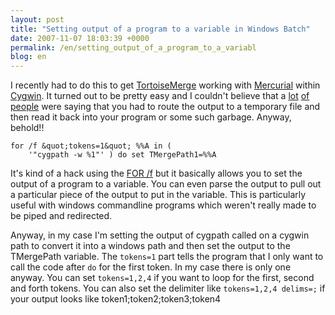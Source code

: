 ```yaml
---
layout: post
title: "Setting output of a program to a variable in Windows Batch"
date: 2007-11-07 18:03:39 +0000
permalink: /en/setting_output_of_a_program_to_a_variabl
blog: en
---
```


I recently had to do this to get [TortoiseMerge](http://tortoisesvn.tigris.org/TortoiseMerge.html) working with [Mercurial](http://www.selenic.com/mercurial/) within [Cygwin](http://www.cygwin.com/). It turned out to be pretty easy and I couldn't believe that a [lot](http://www.infionline.net/~wtnewton/batch/batchfaq.html#9) [of](http://www.student.northpark.edu/pemente/sed/bat_env.htm#sed) [people](http://www.tomshardware.com/forum/230090-45-windows-batch-file-output-program-variable) were saying that you had to route the output to a temporary file and then read it back into your program or some such garbage.  Anyway, behold!!

```doscon
for /f &quot;tokens=1&quot; %%A in (
    '"cygpath -w %1"' ) do set TMergePath1=%%A
```

It's kind of a hack using the [FOR /f](http://www.robvanderwoude.com/ntfortokens.html) but it basically allows you to set the output of a program to a variable. You can even parse the output to pull out a particular piece of the output to put in the variable. This is particularly useful with windows commandline programs which weren't really made to be piped and redirected.

Anyway, in my case I'm setting the output of cygpath called on a cygwin path to convert it into a windows path and then set the output to the TMergePath variable. The `tokens=1` part tells the program that I only want to call the code after `do` for the first token. In my case there is only one anyway. You can set `tokens=1,2,4` if you want to loop for the first, second and forth tokens. You can also set the delimiter like `tokens=1,2,4 delims=;` if your output looks like token1;token2;token3;token4